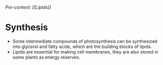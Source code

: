 *Pre-context: [[Lipids]]*

# Synthesis
- Some intermediate compounds of photosynthesis can be synthesized into glycerol and fatty acids, which are the building blocks of lipids.
- Lipids are essential for making cell membranes, they are also stored in some plants as energy reserves.
